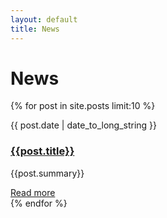 ```yaml
---
layout: default
title: News
---
```


# News
{% for post in site.posts limit:10 %}
<div class="row-fluid marketing news-row">
	    <div class="span2">
		    <p class="text-left">{{ post.date | date_to_long_string }}</p>
	    </div>
	    <div class="span10">
            <h3><a href="{{post.url}}">{{post.title}}</a></h3>
            <p>{{post.summary}}</p>
			<a href="{{ site.baseurl }}{{post.url}}">Read more</a>
        </div>
</div>
{% endfor %}
